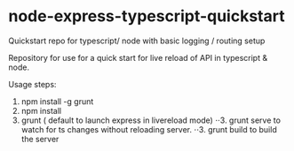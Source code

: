 # node-express-typescript-quickstart
Quickstart repo for typescript/ node with basic logging / routing setup


Repository for use for a quick start for live reload of API in typescript & node.

Usage steps:

1. npm install -g grunt
2. npm install
3. grunt ( default to launch express in livereload mode)
⋅⋅3. grunt serve to watch for ts changes without reloading server.
⋅⋅3. grunt build to build the server